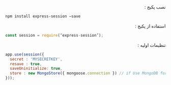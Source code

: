 <div dir="rtl">
نصب پکیج : 
</div>

```bash
npm install express-session —save
```

<div dir="rtl">
استفاده از پکیج : 
</div>

```javascript
const session = require(‘express-session’);
```

<div dir="rtl">
تنظیمات اولیه :
</div>

```javascript
app.use(session({
  secret : 'MYSECRETKEY',
  resave : true,
  saveUninitialize: true,
  store : new MongoStore({ mongoose.connection }) // if Use MongoDB for Sessions
}));
```
